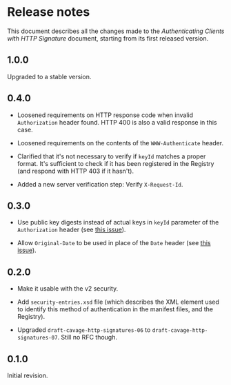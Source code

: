 Release notes
=============

This document describes all the changes made to the *Authenticating Clients
with HTTP Signature* document, starting from its first released version.


1.0.0
-----

Upgraded to a stable version.


0.4.0
-----

* Loosened requirements on HTTP response code when invalid `Authorization`
  header found. HTTP 400 is also a valid response in this case.

* Loosened requirements on the contents of the `WWW-Authenticate` header.

* Clarified that it's not necessary to verify if `keyId` matches a proper
  format. It's sufficient to check if it has been registered in the Registry
  (and respond with HTTP 403 if it hasn't).

* Added a new server verification step: Verify `X-Request-Id`.


0.3.0
-----

* Use public key digests instead of actual keys in `keyId` parameter of the
  `Authorization` header (see
  [this issue](https://github.com/erasmus-without-paper/ewp-specs-sec-cliauth-httpsig/issues/1)).

* Allow `Original-Date` to be used in place of the `Date` header (see
  [this issue](https://github.com/erasmus-without-paper/ewp-specs-sec-srvauth-httpsig/issues/1)).


0.2.0
-----

* Make it usable with the v2 security.

* Add `security-entries.xsd` file (which describes the XML element used to
  identify this method of authentication in the manifest files, and the
  Registry).

* Upgraded `draft-cavage-http-signatures-06` to
  `draft-cavage-http-signatures-07`. Still no RFC though.


0.1.0
-----

Initial revision.

